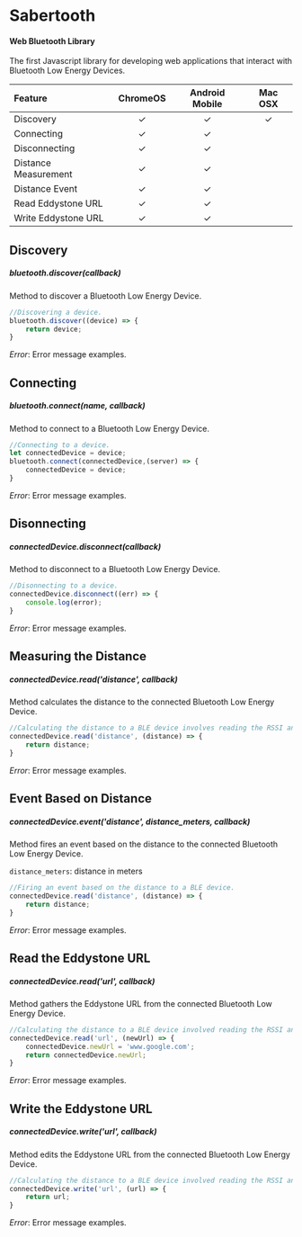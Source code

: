 # Sabertooth 
#### Web Bluetooth Library
The first Javascript library for developing web applications that interact with Bluetooth Low Energy Devices.

|  Feature   |      ChromeOS      |  Android Mobile |  Mac OSX  |
|:----------|:------------------:|:---------------:|:---------:|
| Discovery |  ✓ | ✓ |✓  
| Connecting |    ✓   |   ✓ |
| Disconnecting | ✓ |    ✓ | 
| Distance Measurement | ✓ |    ✓ |
| Distance Event | ✓ |    ✓ |
| Read Eddystone URL | ✓ |    ✓ |
| Write Eddystone URL | ✓ |    ✓ |

## Discovery
##### bluetooth.discover(callback)
Method to discover a Bluetooth Low Energy Device.
```javascript
//Discovering a device.
bluetooth.discover((device) => {
    return device;
}
```
*Error*: Error message examples.

## Connecting
##### bluetooth.connect(name, callback)
Method to connect to a Bluetooth Low Energy Device.
```javascript
//Connecting to a device.
let connectedDevice = device;
bluetooth.connect(connectedDevice,(server) => {
    connectedDevice = device;
}
```
*Error*: Error message examples.

## Disonnecting
##### connectedDevice.disconnect(callback)
Method to disconnect to a Bluetooth Low Energy Device.
```javascript
//Disonnecting to a device.
connectedDevice.disconnect((err) => {
    console.log(error);
}
```
*Error*: Error message examples.

## Measuring the Distance
##### connectedDevice.read('distance', callback)
Method calculates the distance to the connected Bluetooth Low Energy Device.
```javascript
//Calculating the distance to a BLE device involves reading the RSSI and tX Power emitted from the device.
connectedDevice.read('distance', (distance) => {
    return distance;
}
```
*Error*: Error message examples.

## Event Based on Distance
##### connectedDevice.event('distance', distance_meters, callback)
Method fires an event based on the distance to the connected Bluetooth Low Energy Device.

`distance_meters`: distance in meters
```javascript
//Firing an event based on the distance to a BLE device. 
connectedDevice.read('distance', (distance) => {
    return distance;
}
```  
*Error*: Error message examples.

## Read the Eddystone URL
##### connectedDevice.read('url', callback)
Method gathers the Eddystone URL from the connected Bluetooth Low Energy Device.
```javascript
//Calculating the distance to a BLE device involved reading the RSSI and tX Power emitted from the device.
connectedDevice.read('url', (newUrl) => {
    connectedDevice.newUrl = 'www.google.com';
    return connectedDevice.newUrl;
}
```
*Error*: Error message examples.

## Write the Eddystone URL
##### connectedDevice.write('url', callback)
Method edits the Eddystone URL from the connected Bluetooth Low Energy Device.
```javascript
//Calculating the distance to a BLE device involved reading the RSSI and tX Power emitted from the device.
connectedDevice.write('url', (url) => {
    return url;
}
```
*Error*: Error message examples.
